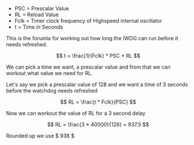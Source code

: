 - PSC = Prescalar Value
- RL = Reload Value
- Fclk = Timer clock frequency of Highspeed internal oscillator
- t = Time in Seconds

This is the forumla for working out how long the IWDG can run before it needs refreshed.

$$ t = \frac{1}{Fclk} * PSC * RL $$

We can pick a time we want, a prescalar value and from that we can workout what value we need for RL.

Let's say we pick a prescalar value of 128 and we want a time of 3 seconds before the watchdog needs refreshed

$$ RL = \frac{t * Fclk}{PSC} $$

Now we can workout the value of RL for a 3 second delay

$$ RL = \frac{3 * 40000}{128} = 937.5 $$

Rounded up we use $ 938 $

